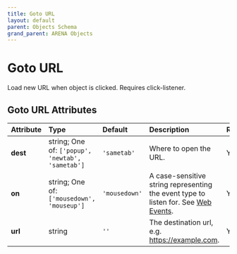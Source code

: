 ```yaml
---
title: Goto URL
layout: default
parent: Objects Schema
grand_parent: ARENA Objects
---
```


<!--CAUTION: This file is autogenerated from https://github.com/arenaxr/arena-schemas. Changes made here may be overwritten.-->


Goto URL
========


Load new URL when object is clicked. Requires click-listener.

Goto URL Attributes
--------------------

|Attribute|Type|Default|Description|Required|
| :--- | :--- | :--- | :--- | :--- |
|**dest**|string; One of: ```['popup', 'newtab', 'sametab']```|```'sametab'```|Where to open the URL.|Yes|
|**on**|string; One of: ```['mousedown', 'mouseup']```|```'mousedown'```|A case-sensitive string representing the event type to listen for. See <a href='https://developer.mozilla.org/en-US/docs/Web/Events'>Web Events</a>.|Yes|
|**url**|string|```''```|The destination url, e.g. https://example.com.|Yes|
